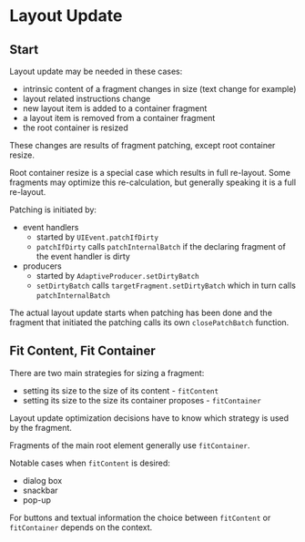 # Layout Update

## Start

Layout update may be needed in these cases:

- intrinsic content of a fragment changes in size (text change for example)
- layout related instructions change
- new layout item is added to a container fragment
- a layout item is removed from a container fragment
- the root container is resized

These changes are results of fragment patching, except root container resize.

Root container resize is a special case which results in full re-layout. Some
fragments may optimize this re-calculation, but generally speaking it is a full re-layout.

Patching is initiated by:

- event handlers
  - started by `UIEvent.patchIfDirty`
  - `patchIfDirty` calls `patchInternalBatch` if the declaring fragment of the event handler is dirty
- producers 
  - started by `AdaptiveProducer.setDirtyBatch`
  - `setDirtyBatch` calls `targetFragment.setDirtyBatch` which in turn calls `patchInternalBatch`

The actual layout update starts when patching has been done and the fragment that initiated
the patching calls its own `closePatchBatch` function.

## Fit Content, Fit Container

There are two main strategies for sizing a fragment: 

* setting its size to the size of its content - `fitContent`
* setting its size to the size its container proposes - `fitContainer`

Layout update optimization decisions have to know which strategy is used by the fragment.

Fragments of the main root element generally use `fitContainer`.

Notable cases when `fitContent` is desired:

- dialog box
- snackbar
- pop-up

For buttons and textual information the choice between `fitContent` or `fitContainer` depends
on the context.

